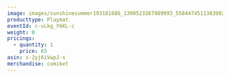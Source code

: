 ```yaml
---
image: images/sunshinesummer193181686_1390523267989993_5584474511383992773_n.jpg
producttype: Playmat
eventId: c-vLkg_Y6KL-c
weight: 0
pricings:
  - quantity: 1
    price: 65
asin: s-2yj6iVwpJ-s
merchandise: comiket
---
```

